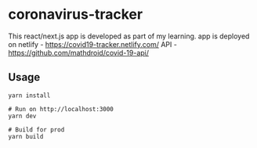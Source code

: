 # coronavirus-tracker
This react/next.js app is developed as part of my learning.
app is deployed on netlify - https://covid19-tracker.netlify.com/
API - https://github.com/mathdroid/covid-19-api/

## Usage
```
yarn install

# Run on http://localhost:3000
yarn dev

# Build for prod
yarn build
